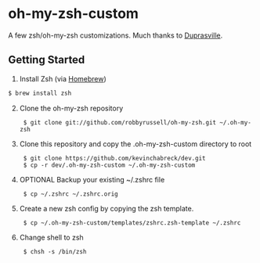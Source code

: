 oh-my-zsh-custom
================

A few zsh/oh-my-zsh customizations. Much thanks to [Duprasville](https://github.com/duprasville/oh-my-zsh-custom).

Getting Started
---------------

1. Install Zsh (via [Homebrew](http://brew.sh/))
```bash
$ brew install zsh
```
2. Clone the oh-my-zsh repository

        $ git clone git://github.com/robbyrussell/oh-my-zsh.git ~/.oh-my-zsh
        
3. Clone this repository and copy the .oh-my-zsh-custom directory to root

		$ git clone https://github.com/kevinchabreck/dev.git
        $ cp -r dev/.oh-my-zsh-custom ~/.oh-my-zsh-custom

4. OPTIONAL Backup your existing ~/.zshrc file

        $ cp ~/.zshrc ~/.zshrc.orig

5. Create a new zsh config by copying the zsh template.

        $ cp ~/.oh-my-zsh-custom/templates/zshrc.zsh-template ~/.zshrc
        
7. Change shell to zsh

        $ chsh -s /bin/zsh
